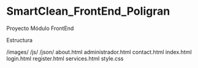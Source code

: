# SmartClean_FrontEnd_Poligran
Proyecto Módulo FrontEnd

Estructura

/images/
/js/
/json/
about.html
administrador.html
contact.html
index.html
login.html
register.html
services.html
style.css

